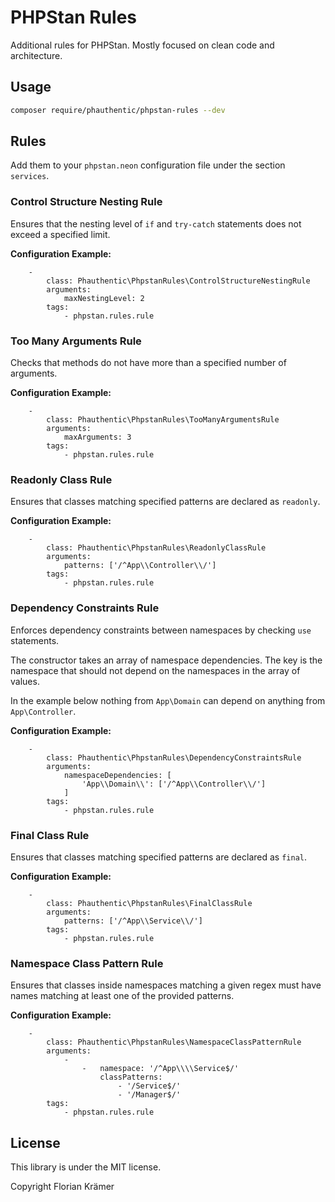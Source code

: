 # PHPStan Rules

Additional rules for PHPStan. Mostly focused on clean code and architecture.

## Usage

```bash
composer require/phauthentic/phpstan-rules --dev
```

## Rules

Add them to your `phpstan.neon` configuration file under the section `services`.

### Control Structure Nesting Rule

Ensures that the nesting level of `if` and `try-catch` statements does not exceed a specified limit.

**Configuration Example:**
```neon
    -
        class: Phauthentic\PhpstanRules\ControlStructureNestingRule
        arguments:
            maxNestingLevel: 2
        tags:
            - phpstan.rules.rule
```

### Too Many Arguments Rule

Checks that methods do not have more than a specified number of arguments.

**Configuration Example:**
```neon
    -
        class: Phauthentic\PhpstanRules\TooManyArgumentsRule
        arguments:
            maxArguments: 3
        tags:
            - phpstan.rules.rule
```
### Readonly Class Rule

Ensures that classes matching specified patterns are declared as `readonly`.

**Configuration Example:**
```neon
    -
        class: Phauthentic\PhpstanRules\ReadonlyClassRule
        arguments:
            patterns: ['/^App\\Controller\\/']
        tags:
            - phpstan.rules.rule
```

### Dependency Constraints Rule

Enforces dependency constraints between namespaces by checking `use` statements.

The constructor takes an array of namespace dependencies. The key is the namespace that should not depend on the namespaces in the array of values.

In the example below nothing from `App\Domain` can depend on anything from `App\Controller`.

**Configuration Example:**
```neon
    -
        class: Phauthentic\PhpstanRules\DependencyConstraintsRule
        arguments:
            namespaceDependencies: [
                'App\\Domain\\': ['/^App\\Controller\\/']
            ]
        tags:
            - phpstan.rules.rule
```

### Final Class Rule

Ensures that classes matching specified patterns are declared as `final`.

**Configuration Example:**
```neon
    -
        class: Phauthentic\PhpstanRules\FinalClassRule
        arguments:
            patterns: ['/^App\\Service\\/']
        tags:
            - phpstan.rules.rule
```

### Namespace Class Pattern Rule

Ensures that classes inside namespaces matching a given regex must have names matching at least one of the provided patterns.

**Configuration Example:**
```neon
    -
        class: Phauthentic\PhpstanRules\NamespaceClassPatternRule
        arguments:
            -
                -   namespace: '/^App\\\\Service$/'
                    classPatterns:
                        - '/Service$/'
                        - '/Manager$/'
        tags:
            - phpstan.rules.rule
```

## License

This library is under the MIT license.

Copyright Florian Krämer
